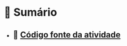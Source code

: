 # 📃 Sumário

- ## 📃 [Código fonte da atividade](./aula-08_ciclos-vetores_aprendendo/aula-08_ciclos-vetores_aprendendo/Program.cs)